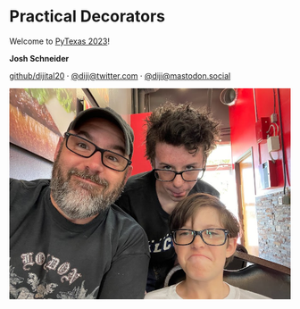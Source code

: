 # Practical Decorators

Welcome to [PyTexas 2023](https://pytexas.org)!

**Josh Schneider**

[github/dijital20](https://github.com/dijital20) · [@diji@twitter.com](https://twitter.com/diji) · [@diji@mastodon.social](https://mastodon.social/@diji)

![Me, and my 2 boys, Collin and Flynn](img/JoshAndKids.jpg)
